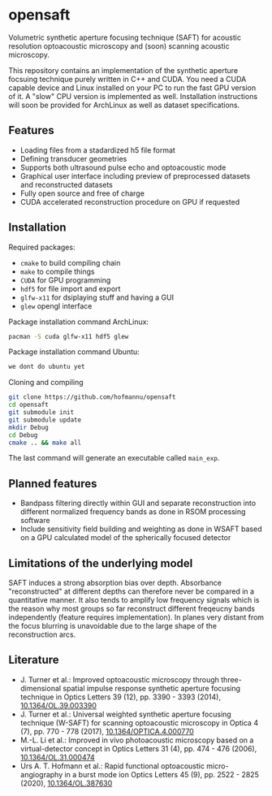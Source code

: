 # opensaft
Volumetric synthetic aperture focusing technique (SAFT) for acoustic resolution optoacoustic microscopy and (soon) scanning acoustic microscopy.

This repository contains an implementation of the synthetic aperture focsuing technique purely written in C++ and CUDA. You need a CUDA capable device and Linux installed on your PC to run the fast GPU version of it. A "slow" CPU version is implemented as well. Installation instructions will soon be provided for ArchLinux as well as dataset specifications.

## Features
*  Loading files from a stadardized h5 file format
*  Defining transducer geometries
*  Supports both ultrasound pulse echo and optoacoustic mode
*  Graphical user interface including preview of preprocessed datasets and reconstructed datasets
*  Fully open source and free of charge
*  CUDA accelerated reconstruction procedure on GPU if requested

## Installation

Required packages:
*  `cmake` to build compiling chain
*  `make` to compile things
*  `CUDA` for GPU programming
*  `hdf5` for file import and export
*  `glfw-x11` for dsiplaying stuff and having a GUI
*  `glew` opengl interface

Package installation command ArchLinux:
```bash
pacman -S cuda glfw-x11 hdf5 glew
```

Package installation command Ubuntu:
```bash
we dont do ubuntu yet
```

Cloning and compiling

```bash
git clone https://github.com/hofmannu/opensaft
cd opensaft
git submodule init
git submodule update
mkdir Debug
cd Debug
cmake .. && make all
```

The last command will generate an executable called `main_exp`.

## Planned features
*  Bandpass filtering directly within GUI and separate reconstruction into different normalized frequency bands as done in RSOM processing software
*  Include sensitivity field building and weighting as done in WSAFT based on a GPU calculated model of the spherically focused detector
## Limitations of the underlying model
SAFT induces a strong absorption bias over depth. Absorbance "reconstructed" at different depths can therefore never be compared in a quantitative manner. It also tends to amplify low frequency signals which is the reason why most groups so far reconstruct different freqeucny bands independently (feature requires implementation). In planes very distant from the focus blurring is unavoidable due to the large shape of the reconstruction arcs.

## Literature
*  J. Turner et al.: Improved optoacoustic microscopy through three-dimensional spatial impulse response synthetic aperture focusing technique in Optics Letters 39 (12), pp. 3390 - 3393 (2014), [10.1364/OL.39.003390](https://doi.org/10.1364/OL.39.003390)
*  J. Turner et al.: Universal weighted synthetic aperture focusing technique (W-SAFT) for scanning optoacoustic microscopy in Optica 4 (7), pp. 770 - 778 (2017), [10.1364/OPTICA.4.000770](https://doi.org/10.1364/OPTICA.4.000770)
*  M.-L. Li et al.: Improved in vivo photoacoustic microscopy based on a virtual-detector concept in Optics Letters 31 (4), pp. 474 - 476 (2006), [10.1364/OL.31.000474](https://doi.org/10.1364/OL.31.000474) 
*  Urs A. T. Hofmann et al.: Rapid functional optoacoustic micro-angiography in a burst mode ion Optics Letters 45 (9), pp. 2522 - 2825 (2020), [10.1364/OL.387630](https://doi.org/10.1364/OL.387630)
